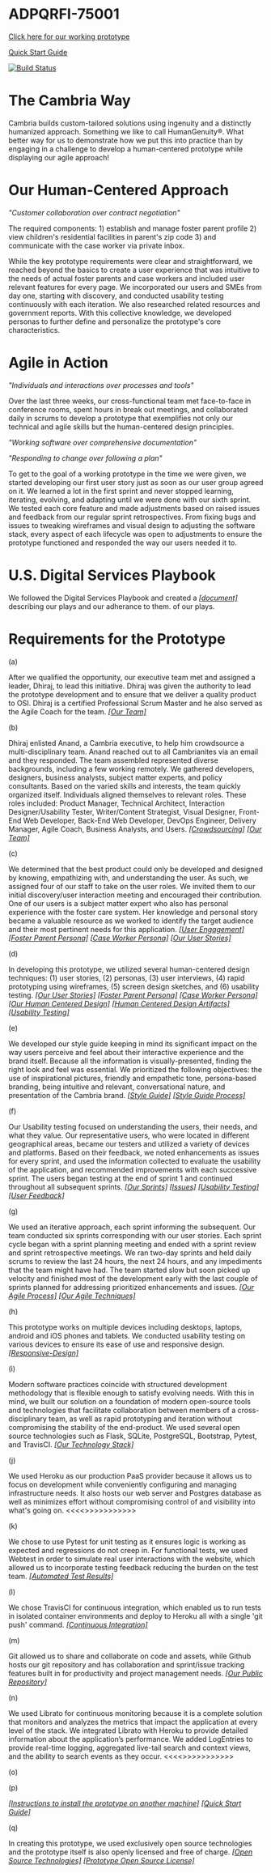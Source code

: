 # ADPQRFI-75001
[Click here for our working prototype](https://adpqrfi-75001.herokuapp.com)

[Quick Start Guide](https://github.com/CambriaSolutions/ADPQRFI-75001/blob/master/artifacts/Quick%20Start%20Guide.pdf)

[![Build Status](https://travis-ci.com/CambriaSolutions/ADPQRFI-75001.svg?token=i1JMA1supXo23nJUmgBo&branch=master)](https://travis-ci.com/CambriaSolutions/ADPQRFI-75001)

# The Cambria Way
Cambria builds custom-tailored solutions using ingenuity and a distinctly humanized approach. Something we like to call HumanGenuity®. What better way for us to demonstrate how we put this into practice than by engaging in a challenge to develop a human-centered prototype while displaying our agile approach! 

# Our Human-Centered Approach 
*"Customer collaboration over contract negotiation"*

The required components: 1) establish and manage foster parent profile 2) view children's residential facilities in parent's zip code 3) and communicate with the case worker via private inbox. 

While the key prototype requirements were clear and straightforward, we reached beyond the basics to create a user experience that was intuitive to the needs of actual foster parents and case workers and included user relevant features for every page. We incorporated our users and SMEs from day one, starting with discovery, and conducted usability testing continuously with each iteration. We also researched related resources and government reports. With this collective knowledge, we developed personas to further define and personalize the prototype's core characteristics. 

# Agile in Action 
*"Individuals and interactions over processes and tools"*

Over the last three weeks, our cross-functional team met face-to-face in conference rooms, spent hours in break out meetings, and collaborated daily in scrums to develop a prototype that exemplifies not only our technical and agile skills but the human-centered design principles. 

*"Working software over comprehensive documentation"*

*"Responding to change over following a plan"*

To get to the goal of a working prototype in the time we were given, we started developing our first user story just as soon as our user group agreed on it. We learned a lot in the first sprint and never stopped learning, iterating, evolving, and adapting until we were done with our sixth sprint. We tested each core feature and made adjustments based on raised issues and feedback from our regular sprint retrospectives. From fixing bugs and issues to tweaking wireframes and visual design to adjusting the software stack, every aspect of each lifecycle was open to adjustments to ensure the prototype functioned and responded the way our users needed it to.   

# U.S. Digital Services Playbook
We followed the Digital Services Playbook and created a *[[document]](/artifacts/US%20Digital%20Serices%20Playbook%20Checklist.pdf)* describing our plays and our adherance to them. of our plays.

# Requirements for the Prototype

(a)

After we qualified the opportunity, our executive team met and assigned a leader, Dhiraj, to lead this initiative. Dhiraj was given the authority to lead the prototype development and to ensure that we deliver a quality product to OSI. Dhiraj is a certified Professional Scrum Master and he also served as the Agile Coach for the team. *[[Our Team]](/artifacts/The%20Team.pdf)*

(b)

Dhiraj enlisted Anand, a Cambria executive, to help him crowdsource a multi-disciplinary team. Anand reached out to all Cambrianites via an email and they responded. The team assembled represented diverse backgrounds, including a few working remotely. We gathered developers, designers, business analysts, subject matter experts, and policy consultants. Based on the varied skills and interests, the team quickly organized itself. Individuals aligned themselves to relevant roles. These roles included: Product Manager, Technical Architect, Interaction Designer/Usability Tester, Writer/Content Strategist, Visual Designer, Front-End Web Developer, Back-End Web Developer, DevOps Engineer, Delivery Manager, Agile Coach, Business Analysts, and Users. *[[Crowdsourcing]](/artifacts/Crowdsourcing.pdf)* *[[Our Team]](/artifacts/The%20Team.pdf)*

(c)

We determined that the best product could only be developed and designed by knowing, empathizing with, and understanding the user. As such, we assigned four of our staff to take on the user roles. We invited them to our initial discovery/user interaction meeting and encouraged their contribution. One of our users is a subject matter expert who also has personal experience with the foster care system. Her knowledge and personal story became a valuable resource as we worked to identify the target audience and their most pertinent needs for this application. *[[User Engagement]](/artifacts/User%20Engagement.pdf)* *[[Foster Parent Persona]](/artifacts/Persona%201-%20Monica.pdf)* *[[Case Worker Persona]](/artifacts/Persona%202-%20Charles.pdf)* *[[Our User Stories]](/artifacts/User%20Stories.md)*

(d)

In developing this prototype, we utilized several human-centered design techniques: (1) user stories, (2) personas, (3) user interviews, (4) rapid prototyping using wireframes, (5) screen design sketches, and (6) usability testing. *[[Our User Stories]](/artifacts/User%20Stories.md)* *[[Foster Parent Persona]](/artifacts/Persona%201-%20Monica.pdf)* *[[Case Worker Persona]](/artifacts/Persona%202-%20Charles.pdf)* *[[Our Human Centered Design]](/artifacts/Human%20Centered%20Design.pdf)* *[[Human Centered Design Artifacts]](/artifacts/Human-Centered-Design-Artifacts)* *[[Usability Testing]](/artifacts/Usability%20Testing.pdf)*

(e)

We developed our style guide keeping in mind its significant impact on the way users perceive and feel about their interactive experience and the brand itself. Because all the information is visually-presented, finding the right look and feel was essential. We prioritized the following objectives: the use of inspirational pictures, friendly and empathetic tone, persona-based branding, being intuitive and relevant, conversational nature, and presentation of the Cambria brand. *[[Style Guide]](/artifacts/Style%20Guide.pdf)* *[[Style Guide Process]](/artifacts/Human-Centered-Design-Artifacts/Style-Guide-Process/Style%20Guide%20%Process.pdf)*

(f)

Our Usability testing focused on understanding the users, their needs, and what they value. Our representative users, who were located in different geographical areas, became our testers and utilized a variety of devices and platforms. Based on their feedback, we noted enhancements as issues for every sprint, and used the information collected to evaluate the usability of the application, and recommended improvements with each successive sprint. The users began testing at the end of sprint 1 and continued throughout all subsequent sprints. *[[Our Sprints]](https://github.com/CambriaSolutions/ADPQRFI-75001/milestones?state=closed)* *[[Issues]](https://github.com/CambriaSolutions/ADPQRFI-75001/issues?q=is%3Aissue+is%3Aclosed)* *[[Usability Testing]](/artifacts/Usability%20Testing.pdf)* *[[User Feedback]](/artifacts/User%20Feedback.pdf)*

(g)

We used an iterative approach, each sprint informing the subsequent. Our team conducted six sprints corresponding with our user stories. Each sprint cycle began with a sprint planning meeting and ended with a sprint review and sprint retrospective meetings. We ran two-day sprints and held daily scrums to review the last 24 hours, the next 24 hours, and any impediments that the team might have had. The team started slow but soon picked up velocity and finished most of the development early with the last couple of sprints planned for addressing prioritized enhancements and issues. *[[Our Agile Process]](/artifacts/Agile%20Process.pdf)* *[[Our Agile Techniques]](/artifacts/Agile%Techniques.pdf)*

(h)

This prototype works on multiple devices including desktops, laptops, android and iOS phones and tablets. We conducted usability testing on various devices to ensure its ease of use and responsive design. *[[Responsive-Design]](/artifacts/Responsive-Design/)*

(i)

Modern software practices coincide with structured development methodology that is flexible enough to satisfy evolving needs. With this in mind, we built our solution on a foundation of modern open-source tools and technologies that facilitate collaboration between members of a cross-disciplinary team, as well as rapid prototyping and iteration without compromising the stability of the end-product. We used several open source technologies such as Flask, SQLite, PostgreSQL, Bootstrap, Pytest, and TravisCI. *[[Our Technology Stack]](/artifacts/Technology%20Stack.md)*

(j)

We used Heroku as our production PaaS provider because it allows us to focus on development while conveniently configuring and managing infrastructure needs. It also hosts our web server and Postgres database as well as minimizes effort without compromising control of and visibility into what's going on.
<<<<>>>>>>>>>>>

(k)

We chose to use Pytest for unit testing as it ensures logic is working as expected and regressions do not creep in. For functional tests, we used Webtest in order to simulate real user interactions with the website, which allowed us to incorporate testing feedback reducing the burden on the test team. *[[Automated Test Results]](/artifacts/Automated%20Test%20Results.png)*

(l)

We chose TravisCI for continuous integration, which enabled us to run tests in isolated container environments and deploy to Heroku all with a single 'git push' command. *[[Continuous Integration]](/artifacts/Continuous%20Integration.png)*

(m)

Git allowed us to share and collaborate on code and assets, while Github hosts our git repository and has collaboration and sprint/issue tracking features built in for productivity and project management needs. *[[Our Public Repository]](https://github.com/CambriaSolutions/ADPQRFI-75001)*

(n)

We used Librato for continuous monitoring because it is a complete solution that monitors and analyzes the metrics that impact the application at every level of the stack. We integrated Librato with Heroku to provide detailed information about the application’s performance. We added LogEntries to provide real-time logging, aggregated live-tail search and context views, and the ability to search events as they occur.
<<<<>>>>>>>>>>>

(o)


(p)

*[[Instructions to install the prototype on another machine]](https://github.com/CambriaSolutions/ADPQRFI-75001/blob/master/SETUP.md)*
*[[Quick Start Guide]](/artifacts/Quick%20Start%Guide.pdf)*

(q)

In creating this prototype, we used exclusively open source technologies and the prototype itself is also openly licensed and free of charge. *[[Open Source Technologies]](/artifacts/Technology%20Stack.md)* *[[Prototype Open Source License]](https://github.com/CambriaSolutions/ADPQRFI-75001/blob/master/LICENSE)*


